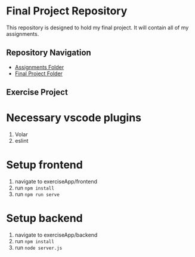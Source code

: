 # Final Project Repository

This repository is designed to hold my final project. It will contain all of my assignments. 

## Repository Navigation

* [Assignments Folder](Assignments)
* [Final Project Folder](FinalProject)

## Exercise Project
# Necessary vscode plugins
1. Volar
2. eslint
# Setup frontend
1. navigate to exerciseApp/frontend
2. run ```npm install```
3. run ```npm run serve```
# Setup backend
1. navigate to exerciseApp/backend
2. run ```npm install```
3. run ```node server.js```